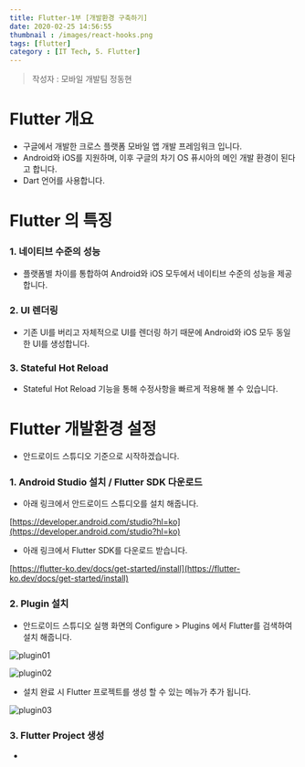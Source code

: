 ```yaml
---
title: Flutter-1부 [개발환경 구축하기]
date: 2020-02-25 14:56:55
thumbnail : /images/react-hooks.png
tags: [flutter]
category : [IT Tech, 5. Flutter]
---
```


> 작성자 : 모바일 개발팀 정동현

# Flutter 개요

- 구글에서 개발한 크로스 플랫폼 모바일 앱 개발 프레임워크 입니다.
- Android와 iOS를 지원하며, 이후 구글의 차기 OS 퓨시아의 메인 개발 환경이 된다고 합니다.
- Dart 언어를 사용합니다.

# Flutter 의 특징

### 1. 네이티브 수준의 성능
- 플랫폼별 차이를 통합하여 Android와 iOS 모두에서 네이티브 수준의 성능을 제공합니다.

### 2. UI 렌더링
- 기존 UI를 버리고 자체적으로 UI를 렌더링 하기 때문에 Android와 iOS 모두 동일한 UI를 생성합니다.

### 3. Stateful Hot Reload
- Stateful Hot Reload 기능을 통해 수정사항을 빠르게 적용해 볼 수 있습니다.

# Flutter 개발환경 설정
- 안드로이드 스튜디오 기준으로 시작하겠습니다.

### 1. Android Studio 설치 / Flutter SDK 다운로드
- 아래 링크에서 안드로이드 스튜디오를 설치 해줍니다.


[https://developer.android.com/studio?hl=ko](https://developer.android.com/studio?hl=ko)

- 아래 링크에서 Flutter SDK를 다운로드 받습니다.

[https://flutter-ko.dev/docs/get-started/install](https://flutter-ko.dev/docs/get-started/install)

### 2. Plugin 설치
- 안드로이드 스튜디오 실행 화면의 Configure > Plugins 에서 Flutter를 검색하여 설치 해줍니다.

![plugin01](/images/flutter/plugin01.png)

![plugin02](/images/flutter/plugin02.png)

- 설치 완료 시 Flutter 프로젝트를 생성 할 수 있는 메뉴가 추가 됩니다.

![plugin03](/images/flutter/plugin03.png)

### 3. Flutter Project 생성
- 




